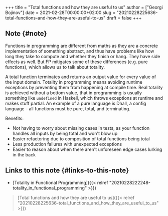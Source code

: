 +++
title = "Total functions and how they are useful to us"
author = ["Georgi Bojinov"]
date = 2021-02-28T00:00:00+02:00
slug = "20210228225636-total-functions-and-how-they-are-useful-to-us"
draft = false
+++

## Note {#note}

Functions in programming are different from maths as they are a concrete implementation of something
abstract, and thus have problems like how long they take to compute and whether they finish or hang.
They have side effects as well. But FP mitigates some of these differences (e.g. pure functions), which allows us to talk about totality.

A total function terminates and returns an output value for every value of the input domain.
Totality in programming means avoiding runtime exceptions by preventing them from happening at compile time.
Real totality is achieved without a bottom value, that in programming is usually something like `undefined` in
Haskell, which throws exceptions at runtime and makes stuff partial. An example of a pure language is Dhall, a config language - all functions must be pure, total, and terminating.

Benefits:

-   Not having to worry about missing cases in tests, as your function handles all inputs by being total and
    won't blow up
-   Easier refactoring due to composition of total functions being total
-   Less production failures with unexpected exceptions
-   Easier to reason about when there aren't unforeseen edge cases lurking in the back


## Links to this note {#links-to-this-note}

-   [Totality in Functional Programming]({{< relref "20210228222248-totality_in_functional_programming" >}})

> [Total functions and how they are useful to us]({{< relref "20210228225636-total_functions_and_how_they_are_useful_to_us" >}})
